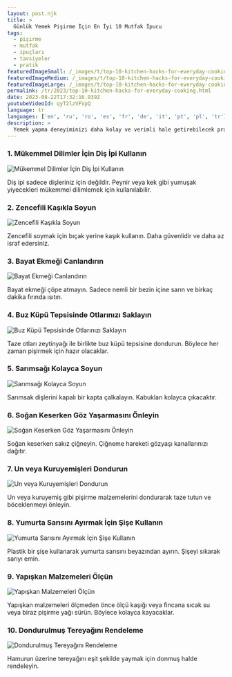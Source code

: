 ```yaml
---
layout: post.njk
title: >
  Günlük Yemek Pişirme İçin En İyi 10 Mutfak İpucu
tags:
  - pişirme
  - mutfak
  - ipuçları
  - tavsiyeler
  - pratik
featuredImageSmall: /_images/t/top-10-kitchen-hacks-for-everyday-cooking-cover-tr-small.webp
featuredImageMedium: /_images/t/top-10-kitchen-hacks-for-everyday-cooking-cover-tr-medium.webp
featuredImageLarge: /_images/t/top-10-kitchen-hacks-for-everyday-cooking-cover-tr-large.webp
permalink: /tr/2023/top-10-kitchen-hacks-for-everyday-cooking.html
date: 2023-08-22T17:32:16.939Z
youtubeVideoId: qyT2lzVFVpQ
language: tr
languages: ['en', 'ru', 'ro', 'es', 'fr', 'de', 'it', 'pt', 'pl', 'tr']
description: >
  Yemek yapma deneyiminizi daha kolay ve verimli hale getirebilecek pratik mutfak ipuçlarını keşfedin. Basit olmalarına rağmen büyük bir fark yaratabilirler.
---
```


### 1. Mükemmel Dilimler İçin Diş İpi Kullanın

![Mükemmel Dilimler İçin Diş İpi Kullanın](/_images/f/fce0ae3ca76f76e53617983e2bf172ec-medium.webp)

Diş ipi sadece dişleriniz için değildir. Peynir veya kek gibi yumuşak yiyecekleri mükemmel dilimlemek için kullanılabilir.

### 2. Zencefili Kaşıkla Soyun

![Zencefili Kaşıkla Soyun](/_images/9/94078b511f8f946af74da4d4ccec0a5a-medium.webp)

Zencefili soymak için bıçak yerine kaşık kullanın. Daha güvenlidir ve daha az israf edersiniz.

### 3. Bayat Ekmeği Canlandırın

![Bayat Ekmeği Canlandırın](/_images/7/75b7cdfa984119c971b15a53941dab5b-medium.webp)

Bayat ekmeği çöpe atmayın. Sadece nemli bir bezin içine sarın ve birkaç dakika fırında ısıtın.

### 4. Buz Küpü Tepsisinde Otlarınızı Saklayın

![Buz Küpü Tepsisinde Otlarınızı Saklayın](/_images/3/37eff404a8bb89f2a1179aaeca4ca7ca-medium.webp)

Taze otları zeytinyağı ile birlikte buz küpü tepsisine dondurun. Böylece her zaman pişirmek için hazır olacaklar.

### 5. Sarımsağı Kolayca Soyun

![Sarımsağı Kolayca Soyun](/_images/0/0c673f119cb0db520382a472601144cf-medium.webp)

Sarımsak dişlerini kapalı bir kapta çalkalayın. Kabukları kolayca çıkacaktır.

### 6. Soğan Keserken Göz Yaşarmasını Önleyin

![Soğan Keserken Göz Yaşarmasını Önleyin](/_images/5/5b3a12459c14708ce1bc263d3dc8fc89-medium.webp)

Soğan keserken sakız çiğneyin. Çiğneme hareketi gözyaşı kanallarınızı dağıtır.

### 7. Un veya Kuruyemişleri Dondurun

![Un veya Kuruyemişleri Dondurun](/_images/b/bf40c7fd31558dd61f08059a03e5d08b-medium.webp)

Un veya kuruyemiş gibi pişirme malzemelerini dondurarak taze tutun ve böceklenmeyi önleyin.

### 8. Yumurta Sarısını Ayırmak İçin Şişe Kullanın

![Yumurta Sarısını Ayırmak İçin Şişe Kullanın](/_images/6/6d29ea4ccb48b29c4303f692dde1b925-medium.webp)

Plastik bir şişe kullanarak yumurta sarısını beyazından ayırın. Şişeyi sıkarak sarıyı emin.

### 9. Yapışkan Malzemeleri Ölçün

![Yapışkan Malzemeleri Ölçün](/_images/2/267684f23b1507e1b7d2889b12d0b6d8-medium.webp)

Yapışkan malzemeleri ölçmeden önce ölçü kaşığı veya fincana sıcak su veya biraz pişirme yağı sürün. Böylece kolayca kayacaklar.

### 10. Dondurulmuş Tereyağını Rendeleme

![Dondurulmuş Tereyağını Rendeleme](/_images/1/120dcb2db662e28a278f923040bd4ba3-medium.webp)

Hamurun üzerine tereyağını eşit şekilde yaymak için donmuş halde rendeleyin.

